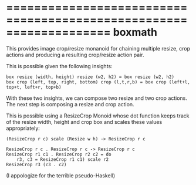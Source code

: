 ===================================================================
boxmath
===================================================================

This provides image crop/resize monanoid for chaining multiple resize,
crop actions and producing a resulting crop/resize action pair.

This is possible given the following insights:

    box resize (width, height) resize (w2, h2) = box resize (w2, h2)
    box crop (left, top, right, bottom) crop (l,t,r,b) = box crop (left+l, top+t, left+r, top+b)

With these two insights, we can compose two resize and two crop
actions.  The next step is composing a resize and crop action.

This is possible using a ResizeCrop Monoid whose dot function keeps
track of the resize width, height and crop box and scales these values
appropriately:

    (ResizeCrop r c) scale (Resize w h) -> ResizeCrop r c

    ResizeCrop r c . ResizeCrop r c -> ResizeCrop r c
    ResizeCrop r1 c1 . ResizeCrop r2 c2 = do 
        r3, c3 = ResizeCrop r1 c1) scale r2
	ResizeCrop r3 (c3 . c2)


(I appologize for the terrible pseudo-Haskell)
